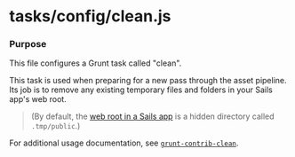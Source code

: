 # tasks/config/clean.js

### Purpose

This file configures a Grunt task called "clean".

This task is used when preparing for a new pass through the asset pipeline. Its job is to remove any existing temporary files and folders in your Sails app's web root.

> (By default, the [web root in a Sails app](http://sailsjs.com/documentation/concepts/assets) is a hidden directory called `.tmp/public`.)

For additional usage documentation, see [`grunt-contrib-clean`](https://npmjs.com/package/grunt-contrib-clean).



<docmeta name="displayName" value="clean.js">
